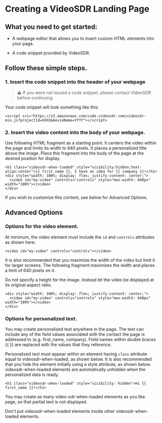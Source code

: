 # Creating a VideoSDR Landing Page

## What you need to get started:

* A webpage editor that allows you to insert custom HTML elements into your page.

* A code snippet provided by VideoSDR.

## Follow these simple steps. 

### 1. Insert the code snippet into the header of your webpage

> :warning: If you were not issued a code snippet, please contact VideoSDR before continuing.

Your code snippet will look something like this:

```
<script src="https://s3.amazonaws.com/code.videosdr.com/videosdr-min.js?projectId=XXXX&movieName=YYYY"></script>
```

### 2.  Insert the video content into the body of your webpage.

Use following HTML fragment as a starting point.  It centers the video within the page and limits its width to 640 pixels.  It places a personalized title above the image.  Place this fragment into the body of the page at the desired position for display.

```
<h1 class="videosdr-when-loaded" style="visibility:hidden;text-align:center">{{ first_name }}, I have an idea for {{ company }}!</h1>
<div style="width: 100%; display: flex; justify-content: center;">
  <video id="my-video" controls="controls" style="max-width: 640px" width="100%"></video>
</div>
```

If you wish to customize this content, see below for Advanced Options.

## Advanced Options

### Options for the video element.

At minimum, the video element must include the `id` and `controls` attributes as shown here:

```
<video id="my-video" controls="controls"></video>
```

It is also recommended that you maximize the width of the video but limit it for larger screens.  The following fragment maximizes the width and places a limit of 640 pixels on it. 

Do not specify a height for the image.  Instead let the video be displayed at its original aspect ratio.

```
<div style="width: 100%; display: flex; justify-content: center;">
  <video id="my-video" controls="controls" style="max-width: 640px" width="100%"></video>
</div>
```

### Options for personalized text.

You may create personalized text anywhere in the page.  The text can include any of the 
field values associated with the contact the page is addressed to (e.g. first_name, company).
Field names within double braces {{ }} are replaced with the values that they reference. 

Personalized text must appear within an element having `class` attribute equal to videosdr-when-loaded, as shown below.  It is also recommended that you hide the element initially using a style attribute, as shown below. videosdr-when-loaded elements are automatically unhidden when the personalized data is ready.

```
<h1 class="videosdr-when-loaded" style="visibility: hidden">Hi {{ first_name }}!</h1>
```

You may create as many video-sdr-when-loaded elements as you like.
page, so that partial text is not displayed.

Don't put videosdr-when-loaded elements inside other videosdr-when-loaded elements.

</body>
</html>
